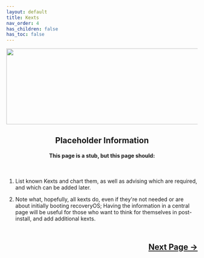 ```yaml
---
layout: default
title: Kexts
nav_order: 4
has_children: false
has_toc: false
---
```


<style>
  .next-button-container {
      text-align: right;
    }

  .next-button {
      top: 0px;
      bottom: 0px;
      left: 0px;
      right: 0px;
  }
</style>

<p align="center">
  <img width="650" height="200" src="../../../assets/Header-OpenCore-Kexts.png">
</p>

<h2 align="center">Placeholder Information</h2>

<h4 align="center">This page is a stub, but this page should:</h4>
<br>

1. List known Kexts and chart them, as well as advising which are required, and which can be added later.

2. Note what, hopefully, all kexts do, even if they're not needed or are about initially booting recoveryOS; Having the information in a central page will be useful for those who want to think for themselves in post-install, and add additional kexts.

<h2 align="center">
  <br>
  <div class="next-button-container">
  <a class="next-button" href="../05-Resources/index/">Next Page &rarr;</a>
  </div>
  <br>
</h2>
